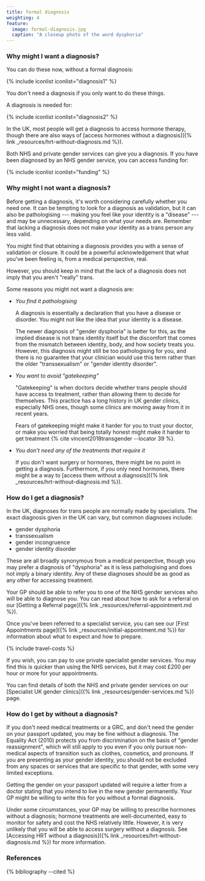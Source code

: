 ```yaml
---
title: formal diagnosis
weighting: 4
feature:
  image: formal-diagnosis.jpg
  caption: "A closeup photo of the word dysphoria"
---
```


### Why might I want a diagnosis?

You can do these now, without a formal diagnosis:

{% include iconlist iconlist="diagnosis1" %}

You don't need a diagnosis if you only want to do these things.

A diagnosis is needed for:

{% include iconlist iconlist="diagnosis2" %}

In the UK, most people will get a diagnosis to access hormone therapy, though there are also ways of [access hormones without a diagnosis]({% link _resources/hrt-without-diagnosis.md %}).

Both NHS and private gender services can give you a diagnosis. If you have been diagnosed by an NHS gender service, you can access funding for:

{% include iconlist iconlist="funding" %}

### Why might I not want a diagnosis?

Before getting a diagnosis, it's worth considering carefully whether you need one. It can be tempting to look for a diagnosis as validation, but it can also be pathologising --- making you feel like your identity is a "disease" --- and may be unnecessary, depending on what your needs are. Remember that lacking a diagnosis does not make your identity as a trans person any less valid.

You might find that obtaining a diagnosis provides you with a sense of validation or closure. It could be a powerful acknowledgement that what you've been feeling is, from a medical perspective, real.

However, you should keep in mind that the lack of a diagnosis does not imply that you aren't "really" trans.

Some reasons you might not want a diagnosis are:

-  *You find it pathologising*

   A diagnosis is essentially a declaration that you have a disease or
disorder. You might not like the idea that your identity is a disease.

   The newer diagnosis of "gender dysphoria" is better for this, as the implied
disease is not trans identity itself but the discomfort that comes from the
mismatch between identity, body, and how society treats you. However, this
diagnosis might still be too pathologising for you, and there is no guarantee
that your clinician would use this term rather than the older
"transsexualism" or "gender identity disorder".

-  *You want to avoid "gatekeeping"*

   "Gatekeeping" is when doctors decide whether trans people should have access
to treatment, rather than allowing them to decide for themselves. This practice
has a long history in UK gender clinics, especially NHS ones, though some
clinics are moving away from it in recent years.

   Fears of gatekeeping might make it harder for you to trust your doctor, or
make you worried that being totally honest might make it harder to get
treatment {% cite vincent2018transgender --locator 39 %}.

-  *You don't need any of the treatments that require it*

   If you don't want surgery or hormones, there might be no point in getting a
diagnosis. Furthermore, if you only need hormones, there might be a way to [access
them without a diagnosis]({% link _resources/hrt-without-diagnosis.md %}).

### How do I get a diagnosis?

In the UK, diagnoses for trans people are normally made by specialists. The exact diagnosis given in the UK can vary, but common diagnoses include:

- gender dysphoria
- transsexualism
- gender incongruence
- gender identity disorder

These are all broadly synonymous from a medical perspective, though you may prefer a diagnosis of "dysphoria" as it is less pathologising and does not imply a binary identity. Any of these diagnoses should be as good as any other for accessing treatment.

Your GP should be able to refer you to one of the NHS gender services who will be able to diagnose you.  You can read about how to ask for a referral on our [Getting a Referral page]({% link _resources/referral-appointment.md %}).

Once you've been referred to a specialist service, you can see our [First Appointments page]({% link _resources/initial-appointment.md %}) for information about what to expect and how to prepare.

{% include travel-costs %}

If you wish, you can pay to use private specialist gender services. You may find this is quicker than using the NHS services, but it may cost £200 per hour or more for your appointments.

You can find details of both the NHS and private gender services on our [Specialist UK gender clinics]({% link _resources/gender-services.md %}) page.

### How do I get by without a diagnosis?
If you don't need medical treatments or a GRC, and don't need the gender on your passport updated, you may be fine without a diagnosis. The Equality Act (2010) protects you from discrimination on the basis of "gender reassignment", which will still apply to you even if you only pursue non-medical aspects of transition such as clothes, cosmetics, and pronouns. If you are presenting as your gender identity, you should not be excluded from any spaces or services that are specific to that gender, with some very limited exceptions.

Getting the gender on your passport updated will require a letter from a doctor stating that you intend to live in the new gender permanently. Your GP might be willing to write this for you without a formal diagnosis.

Under some circumstances, your GP may be willing to prescribe hormones without a diagnosis; hormone treatments are well-documented, easy to monitor for safety and cost the NHS relatively little. However, it is very unlikely that you will be able to access surgery without a diagnosis. See [Accessing HRT without a diagnosis]({% link _resources/hrt-without-diagnosis.md %}) for more information.

### References

{% bibliography --cited %}
